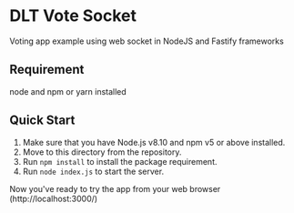 # DLT Vote Socket
Voting app example using web socket in NodeJS and Fastify frameworks

## Requirement
node and npm or yarn installed

## Quick Start
1. Make sure that you have Node.js v8.10 and npm v5 or above installed.
2. Move to this directory from the repository.
3. Run `npm install` to install the package requirement.
4. Run `node index.js` to start the server.

Now you've ready to try the app from your web browser (http://localhost:3000/)
